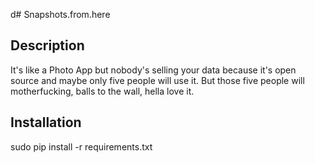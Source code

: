 d# Snapshots.from.here

## Description

It's like a Photo App but nobody's selling your data because it's open source and maybe only five people will use it. But those five people will motherfucking, balls to the wall, hella love it.

## Installation

sudo pip install -r requirements.txt